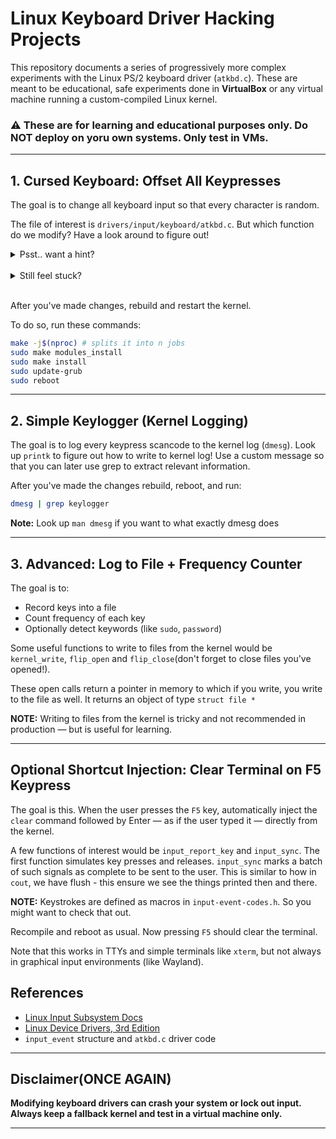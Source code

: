 #  Linux Keyboard Driver Hacking Projects

This repository documents a series of progressively more complex experiments with the Linux PS/2 keyboard driver (`atkbd.c`). These are meant to be educational, safe experiments done in **VirtualBox** or any virtual machine running a custom-compiled Linux kernel.

 ### ⚠️ These are for learning and educational purposes only. Do **NOT** deploy on yoru own systems. Only test in VMs.

---

## 1. Cursed Keyboard: Offset All Keypresses

The goal is to change all keyboard input so that every character is random.

The file of interest is `drivers/input/keyboard/atkbd.c`. But which function do we modify? Have a look around to figure out!
‎
<details>
<summary>Psst.. want a hint?</summary>

      Look at the function named interrupt, because when you press a key, your keyboard sends a interrupt to the OS, which is its way of telling, "Hold up, process this signal"
</details>
‎
<details>

<summary>Still feel stuck?</summary>

   Look for the function:

   ```c
   static irqreturn_t atkbd_interrupt(...)
   ```
</details>
   ‎

After you've made changes, rebuild and restart the kernel.

To do so, run these commands:
   ```bash
   make -j$(nproc) # splits it into n jobs
   sudo make modules_install
   sudo make install
   sudo update-grub
   sudo reboot
   ```
---

## 2. Simple Keylogger (Kernel Logging)

The goal is to log every keypress scancode to the kernel log (`dmesg`). Look up `printk` to figure out how to write to kernel log! Use a custom message so that you can later use grep to extract relevant information.


After you've made the changes rebuild, reboot, and run:
   ```bash
   dmesg | grep keylogger
   ```

**Note:** Look up `man dmesg` if you want to what exactly dmesg does 

---

## 3. Advanced: Log to File + Frequency Counter

The goal is to:
- Record keys into a file
- Count frequency of each key
- Optionally detect keywords (like `sudo`, `password`)

Some useful functions to write to files from the kernel would be `kernel_write`, `flip_open` and `flip_close`(don't forget to close files you've opened!).

These open calls return a pointer in memory to which if you write, you write to the file as well. It returns an object of type `struct file *`


**NOTE:** Writing to files from the kernel is tricky and not recommended in production — but is useful for learning.

---

## Optional Shortcut Injection: Clear Terminal on F5 Keypress

The goal is this. When the user presses the `F5` key, automatically inject the `clear` command followed by Enter — as if the user typed it — directly from the kernel.

A few functions of interest would be `input_report_key` and `input_sync`. The first function simulates key presses and releases. `input_sync` marks a batch of such signals as complete to be sent to the user. This is similar to how in `cout`, we have flush - this ensure we see the things printed then and there.

**NOTE:** Keystrokes are defined as macros in `input-event-codes.h`. So you might want to check that out.

Recompile and reboot as usual. Now pressing `F5` should clear the terminal.

Note that this works in TTYs and simple terminals like `xterm`, but not always in graphical input environments (like Wayland). 

## References

- [Linux Input Subsystem Docs](https://www.kernel.org/doc/html/latest/input/)
- [Linux Device Drivers, 3rd Edition](https://lwn.net/Kernel/LDD3/)
- `input_event` structure and `atkbd.c` driver code

---

## Disclaimer(ONCE AGAIN)

**Modifying keyboard drivers can crash your system or lock out input. Always keep a fallback kernel and test in a virtual machine only.**

---



